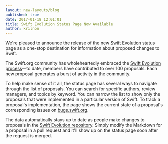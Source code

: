 ```yaml
---
layout: new-layouts/blog
published: true
date: 2017-01-18 12:01:01
title: Swift Evolution Status Page Now Available
author: krilnon
---
```


We're pleased to announce the release of the new [Swift Evolution](https://www.swift.org/swift-evolution/) status page as a one-stop destination for information about proposed changes to Swift.

The Swift.org community has wholeheartedly embraced the [Swift Evolution process](https://github.com/swiftlang/swift-evolution/blob/master/process.md)—to date, members have contributed to over 100 proposals. Each new proposal generates a burst of activity in the community.

To help make sense of it all, the status page has several ways to navigate through the list of proposals. You can search for specific authors, review managers, and topics by keyword. You can narrow the list to show only the proposals that were implemented in a particular version of Swift. To track a proposal's implementation, the page shows the current state of a proposal's corresponding issues on [bugs.swift.org](https://bugs.swift.org).

The data automatically stays up to date as people make changes to proposals in the [Swift Evolution repository](https://github.com/swiftlang/swift-evolution). Simply modify the Markdown for a proposal in a pull request and it'll show up on the status page soon after the request is merged.
